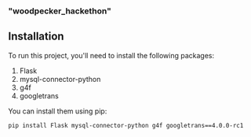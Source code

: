 ### "woodpecker_hackethon" 
## Installation

To run this project, you'll need to install the following packages:

1. Flask
2. mysql-connector-python
3. g4f
4. googletrans

You can install them using pip:

```bash
pip install Flask mysql-connector-python g4f googletrans==4.0.0-rc1
